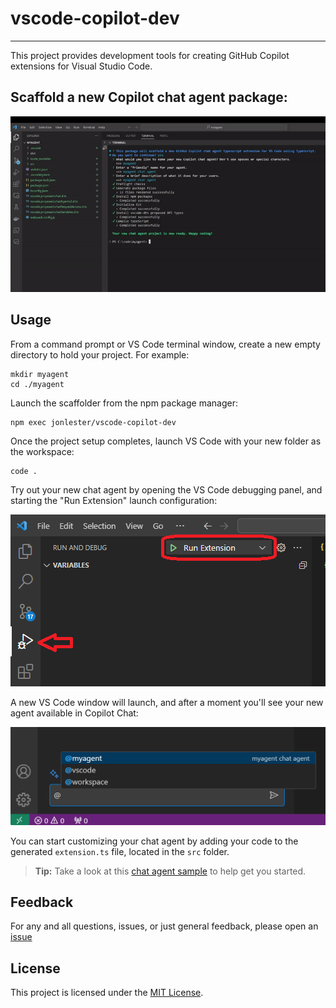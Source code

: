 # vscode-copilot-dev
---
This project provides development tools for creating GitHub Copilot extensions for Visual Studio Code.

## Scaffold a new Copilot chat agent package:
![demo](./docs/assets/vscode-copilot.gif)

## Usage
From a command prompt or VS Code terminal window, create a new empty directory to hold your project.  For example:

```
mkdir myagent
cd ./myagent
```

Launch the scaffolder from the npm package manager:

```
npm exec jonlester/vscode-copilot-dev
```

Once the project setup completes, launch VS Code with your new folder as the workspace:

```
code .
```

Try out your new chat agent by opening the VS Code debugging panel, and starting the "Run Extension" launch configuration:

![run agent](./docs/assets/run-agent.png)

A new VS Code window will launch, and after a moment you'll see your new agent available in Copilot Chat:

![new agent](./docs/assets/new-agent.png)

You can start customizing your chat agent by adding your code to the generated `extension.ts` file, located in the `src` folder.

> **Tip:** Take a look at this [chat agent sample](https://github.com/microsoft/vscode-extension-samples/tree/main/chat-agent-sample) to help get you started.

## Feedback
For any and all questions, issues, or just general feedback, please open an [issue](./issues/new)

## License

This project is licensed under the [MIT License](LICENSE).
